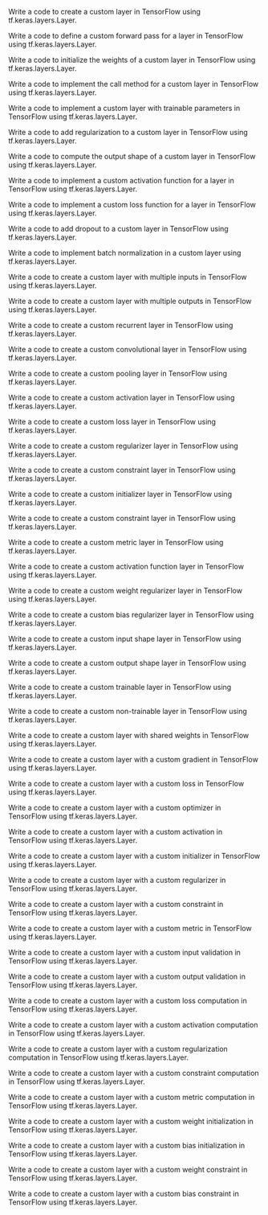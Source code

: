 Write a code to create a custom layer in TensorFlow using tf.keras.layers.Layer.

Write a code to define a custom forward pass for a layer in TensorFlow using tf.keras.layers.Layer.

Write a code to initialize the weights of a custom layer in TensorFlow using tf.keras.layers.Layer.

Write a code to implement the call method for a custom layer in TensorFlow using tf.keras.layers.Layer.

Write a code to implement a custom layer with trainable parameters in TensorFlow using tf.keras.layers.Layer.

Write a code to add regularization to a custom layer in TensorFlow using tf.keras.layers.Layer.

Write a code to compute the output shape of a custom layer in TensorFlow using tf.keras.layers.Layer.

Write a code to implement a custom activation function for a layer in TensorFlow using tf.keras.layers.Layer.

Write a code to implement a custom loss function for a layer in TensorFlow using tf.keras.layers.Layer.

Write a code to add dropout to a custom layer in TensorFlow using tf.keras.layers.Layer.

Write a code to implement batch normalization in a custom layer using tf.keras.layers.Layer.

Write a code to create a custom layer with multiple inputs in TensorFlow using tf.keras.layers.Layer.

Write a code to create a custom layer with multiple outputs in TensorFlow using tf.keras.layers.Layer.

Write a code to create a custom recurrent layer in TensorFlow using tf.keras.layers.Layer.

Write a code to create a custom convolutional layer in TensorFlow using tf.keras.layers.Layer.

Write a code to create a custom pooling layer in TensorFlow using tf.keras.layers.Layer.

Write a code to create a custom activation layer in TensorFlow using tf.keras.layers.Layer.

Write a code to create a custom loss layer in TensorFlow using tf.keras.layers.Layer.

Write a code to create a custom regularizer layer in TensorFlow using tf.keras.layers.Layer.

Write a code to create a custom constraint layer in TensorFlow using tf.keras.layers.Layer.

Write a code to create a custom initializer layer in TensorFlow using tf.keras.layers.Layer.

Write a code to create a custom constraint layer in TensorFlow using tf.keras.layers.Layer.

Write a code to create a custom metric layer in TensorFlow using tf.keras.layers.Layer.

Write a code to create a custom activation function layer in TensorFlow using tf.keras.layers.Layer.

Write a code to create a custom weight regularizer layer in TensorFlow using tf.keras.layers.Layer.

Write a code to create a custom bias regularizer layer in TensorFlow using tf.keras.layers.Layer.

Write a code to create a custom input shape layer in TensorFlow using tf.keras.layers.Layer.

Write a code to create a custom output shape layer in TensorFlow using tf.keras.layers.Layer.

Write a code to create a custom trainable layer in TensorFlow using tf.keras.layers.Layer.

Write a code to create a custom non-trainable layer in TensorFlow using tf.keras.layers.Layer.

Write a code to create a custom layer with shared weights in TensorFlow using tf.keras.layers.Layer.

Write a code to create a custom layer with a custom gradient in TensorFlow using tf.keras.layers.Layer.

Write a code to create a custom layer with a custom loss in TensorFlow using tf.keras.layers.Layer.

Write a code to create a custom layer with a custom optimizer in TensorFlow using tf.keras.layers.Layer.

Write a code to create a custom layer with a custom activation in TensorFlow using tf.keras.layers.Layer.

Write a code to create a custom layer with a custom initializer in TensorFlow using tf.keras.layers.Layer.

Write a code to create a custom layer with a custom regularizer in TensorFlow using tf.keras.layers.Layer.

Write a code to create a custom layer with a custom constraint in TensorFlow using tf.keras.layers.Layer.

Write a code to create a custom layer with a custom metric in TensorFlow using tf.keras.layers.Layer.

Write a code to create a custom layer with a custom input validation in TensorFlow using tf.keras.layers.Layer.

Write a code to create a custom layer with a custom output validation in TensorFlow using tf.keras.layers.Layer.

Write a code to create a custom layer with a custom loss computation in TensorFlow using tf.keras.layers.Layer.

Write a code to create a custom layer with a custom activation computation in TensorFlow using tf.keras.layers.Layer.

Write a code to create a custom layer with a custom regularization computation in TensorFlow using tf.keras.layers.Layer.

Write a code to create a custom layer with a custom constraint computation in TensorFlow using tf.keras.layers.Layer.

Write a code to create a custom layer with a custom metric computation in TensorFlow using tf.keras.layers.Layer.

Write a code to create a custom layer with a custom weight initialization in TensorFlow using tf.keras.layers.Layer.

Write a code to create a custom layer with a custom bias initialization in TensorFlow using tf.keras.layers.Layer.

Write a code to create a custom layer with a custom weight constraint in TensorFlow using tf.keras.layers.Layer.

Write a code to create a custom layer with a custom bias constraint in TensorFlow using tf.keras.layers.Layer.